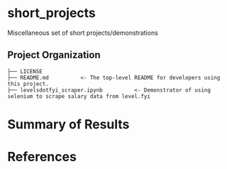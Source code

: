 short_projects
==============================

Miscellaneous set of short projects/demonstrations

Project Organization
------------

    ├── LICENSE
    ├── README.md          <- The top-level README for developers using this project.
    ├── levelsdotfyi_scraper.ipynb          <- Demonstrator of using selenium to scrape salary data from level.fyi



Summary of Results
==============================

References
==============================
